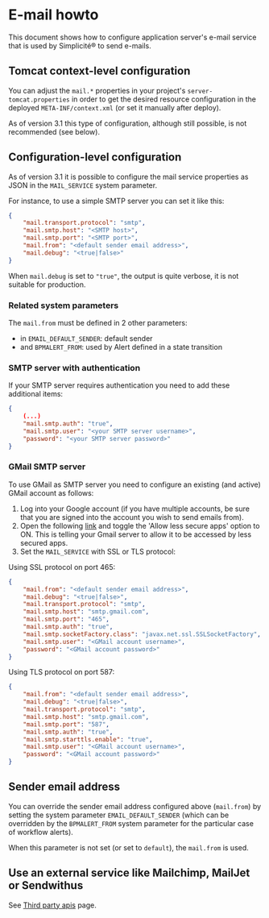 E-mail howto
============

This document shows how to configure application server's e-mail service that is used by Simplicit&eacute;&reg; to send e-mails.

Tomcat context-level configuration
---------------------------------

You can adjust the `mail.*` properties in your project's `server-tomcat.properties` in order to get the desired resource configuration in the deployed `META-INF/context.xml` (or set it manually after deploy).

As of version 3.1 this type of configuration, although still possible, is not recommended (see below).

Configuration-level configuration
---------------------------------

As of version 3.1 it is possible to configure the mail service properties as JSON in the `MAIL_SERVICE` system parameter.

For instance, to use a simple SMTP server you can set it like this:

```json
{
	"mail.transport.protocol": "smtp",
	"mail.smtp.host": "<SMTP host>",
	"mail.smtp.port": "<SMTP port>",
	"mail.from": "<default sender email address>",
	"mail.debug": "<true|false>"
}
```

When `mail.debug` is set to `"true"`, the output is quite verbose, it is not suitable for production.

### Related system parameters

The `mail.from` must be defined in 2 other parameters:
- in `EMAIL_DEFAULT_SENDER`: default sender
- and `BPMALERT_FROM`: used by Alert defined in a state transition


### SMTP server with authentication

If your SMTP server requires authentication you need to add these additional items:

```json
{
	(...)
	"mail.smtp.auth": "true",
	"mail.smtp.user": "<your SMTP server username>",
	"password": "<your SMTP server password>"
}
```

### GMail SMTP server

To use GMail as SMTP server you need to configure an existing (and active) GMail account as follows:

1) Log into your Google account (if you have multiple accounts, be sure that you are signed into the account you wish to send emails from).
2) Open the following [link](https://myaccount.google.com/lesssecureapps) and toggle the 'Allow less secure apps' option to ON. This is telling your Gmail server to allow it to be accessed by less secured apps.
3) Set the `MAIL_SERVICE` with SSL or TLS protocol:

Using SSL protocol on port 465:
```json
{
	"mail.from": "<default sender email address>",
	"mail.debug": "<true|false>",
	"mail.transport.protocol": "smtp",
	"mail.smtp.host": "smtp.gmail.com",
	"mail.smtp.port": "465",
	"mail.smtp.auth": "true",
	"mail.smtp.socketFactory.class": "javax.net.ssl.SSLSocketFactory",
	"mail.smtp.user": "<GMail account username>",
	"password": "<GMail account password>"
}
```

Using TLS protocol on port 587:
```json
{
	"mail.from": "<default sender email address>",
	"mail.debug": "<true|false>",
	"mail.transport.protocol": "smtp",
	"mail.smtp.host": "smtp.gmail.com",
	"mail.smtp.port": "587",
	"mail.smtp.auth": "true",
	"mail.smtp.starttls.enable": "true",
	"mail.smtp.user": "<GMail account username>",
	"password": "<GMail account password>"
}
``` 

Sender email address
--------------------

You can override the sender email address configured above (`mail.from`) by setting the system parameter `EMAIL_DEFAULT_SENDER` (which can be overridden by the `BPMALERT_FROM` system parameter for the particular case of workflow alerts).

When this parameter is not set (or set to `default`), the `mail.from` is used.

Use an external service like Mailchimp, MailJet or Sendwithus
-------------------------------------------------------------

See [Third party apis](/resource/docs/core/third-party-apis-examples) page.
